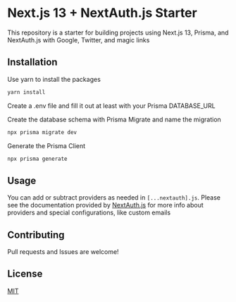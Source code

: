 # Next.js 13 + NextAuth.js Starter

This repository is a starter for building projects using Next.js 13, Prisma, and NextAuth.js with Google, Twitter, and magic links

## Installation

Use yarn to install the packages

```bash
yarn install
```

Create a .env file and fill it out at least with your Prisma DATABASE_URL

Create the database schema with Prisma Migrate and name the migration

```bash
npx prisma migrate dev
```

Generate the Prisma Client

```bash
npx prisma generate
```

## Usage

You can add or subtract providers as needed in ```[...nextauth].js```. Please see the documentation provided by [NextAuth.js](https://next-auth.js.org/) for more info about providers and special configurations, like custom emails

## Contributing

Pull requests and Issues are welcome!

## License

[MIT](https://choosealicense.com/licenses/mit/)